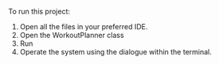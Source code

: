 To run this project:
1. Open all the files in your preferred IDE.
2. Open the WorkoutPlanner class
3. Run 
4. Operate the system using the dialogue within the terminal. 
